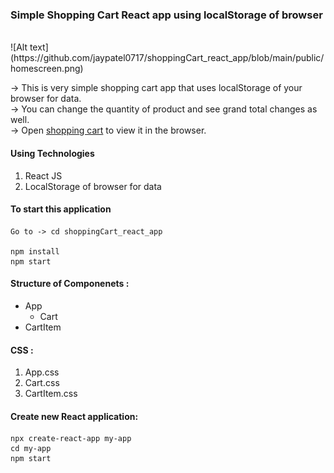 ### Simple Shopping Cart React app using localStorage of browser

<br/>
![Alt text](https://github.com/jaypatel0717/shoppingCart_react_app/blob/main/public/homescreen.png)
<br/>

-> This is very simple shopping cart app that uses localStorage of your browser for data. <br/>
-> You can change the quantity of product and see grand total changes as well. <br/>
-> Open [shopping cart](https://main.d3laab1ebgnsvf.amplifyapp.com/) to view it in the browser.

#### Using Technologies

1. React JS
2. LocalStorage of browser for data

#### To start this application

```
Go to -> cd shoppingCart_react_app

npm install
npm start
```

#### Structure of Componenets :

- App
  - Cart
- CartItem

#### CSS :

1. App.css
2. Cart.css
3. CartItem.css

#### Create new React application:

```
npx create-react-app my-app
cd my-app
npm start

```
